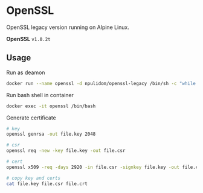 OpenSSL
=======

OpenSSL legacy version running on Alpine Linux.

**OpenSSL** `v1.0.2t`


## Usage

Run as deamon
```bash
docker run --name openssl -d npulidom/openssl-legacy /bin/sh -c "while true; do ping 8.8.8.8; done"
```

Run bash shell in container
```bash
docker exec -it openssl /bin/bash

```
Generate certificate
```bash
# key
openssl genrsa -out file.key 2048

# csr
openssl req -new -key file.key -out file.csr

# cert
openssl x509 -req -days 2920 -in file.csr -signkey file.key -out file.crt

# copy key and certs
cat file.key file.csr file.crt
```
